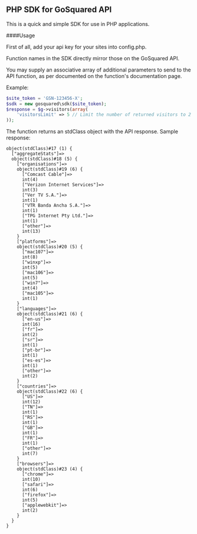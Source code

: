 ## PHP SDK for GoSquared API

This is a quick and simple SDK for use in PHP applications.

####Usage

First of all, add your api key for your sites into config.php.

Function names in the SDK directly mirror those on the GoSquared API.

You may supply an associative array of additional parameters to send to
the API function, as per documented on the function's documentation
page.

Example:

```php
$site_token = 'GSN-123456-X';
$sdk = new gosquared\sdk($site_token);
$response = $g->visitors(array(
    'visitorsLimit' => 5 // Limit the number of returned visitors to 2
));
```

The function returns an stdClass object with the API response. Sample
response:

    object(stdClass)#17 (1) {
      ["aggregateStats"]=>
      object(stdClass)#18 (5) {
        ["organisations"]=>
        object(stdClass)#19 (6) {
          ["Comcast Cable"]=>
          int(4)
          ["Verizon Internet Services"]=>
          int(3)
          ["Ver TV S.A."]=>
          int(1)
          ["VTR Banda Ancha S.A."]=>
          int(1)
          ["TPG Internet Pty Ltd."]=>
          int(1)
          ["other"]=>
          int(13)
        }
        ["platforms"]=>
        object(stdClass)#20 (5) {
          ["mac107"]=>
          int(8)
          ["winxp"]=>
          int(5)
          ["mac106"]=>
          int(5)
          ["win7"]=>
          int(4)
          ["mac105"]=>
          int(1)
        }
        ["languages"]=>
        object(stdClass)#21 (6) {
          ["en-us"]=>
          int(16)
          ["fr"]=>
          int(2)
          ["sr"]=>
          int(1)
          ["pt-br"]=>
          int(1)
          ["es-es"]=>
          int(1)
          ["other"]=>
          int(2)
        }
        ["countries"]=>
        object(stdClass)#22 (6) {
          ["US"]=>
          int(12)
          ["TN"]=>
          int(1)
          ["RS"]=>
          int(1)
          ["GB"]=>
          int(1)
          ["FR"]=>
          int(1)
          ["other"]=>
          int(7)
        }
        ["browsers"]=>
        object(stdClass)#23 (4) {
          ["chrome"]=>
          int(10)
          ["safari"]=>
          int(6)
          ["firefox"]=>
          int(5)
          ["applewebkit"]=>
          int(2)
        }
      }
    }

